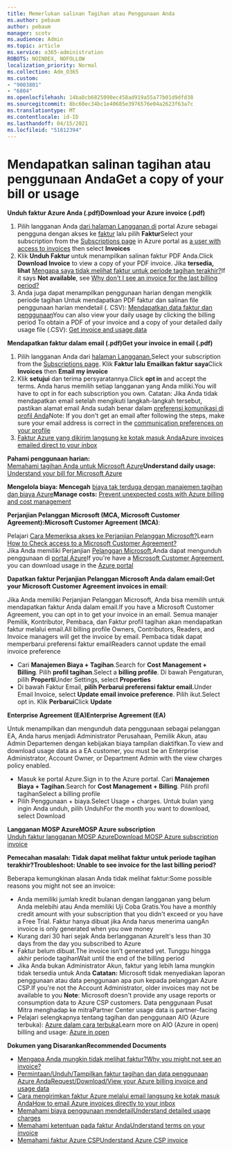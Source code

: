 ```yaml
---
title: Memerlukan salinan Tagihan atau Penggunaan Anda
ms.author: pebaum
author: pebaum
manager: scotv
ms.audience: Admin
ms.topic: article
ms.service: o365-administration
ROBOTS: NOINDEX, NOFOLLOW
localization_priority: Normal
ms.collection: Adm_O365
ms.custom:
- "9003801"
- "6804"
ms.openlocfilehash: 14ba8cb6825090ec458ad919a55a77b01d9dfd38
ms.sourcegitcommit: 8bc60ec34bc1e40685e3976576e04a2623f63a7c
ms.translationtype: MT
ms.contentlocale: id-ID
ms.lasthandoff: 04/15/2021
ms.locfileid: "51812394"
---
```

# <a name="get-a-copy-of-your-bill-or-usage"></a><span data-ttu-id="8bf31-102">Mendapatkan salinan tagihan atau penggunaan Anda</span><span class="sxs-lookup"><span data-stu-id="8bf31-102">Get a copy of your bill or usage</span></span>

<span data-ttu-id="8bf31-103">**Unduh faktur Azure Anda (.pdf)**</span><span class="sxs-lookup"><span data-stu-id="8bf31-103">**Download your Azure invoice (.pdf)**</span></span>

1. <span data-ttu-id="8bf31-104">Pilih langganan Anda [dari halaman Langganan di](https://portal.azure.com/#blade/Microsoft_Azure_Billing/SubscriptionsBlade) portal Azure sebagai pengguna dengan akses ke [faktur](https://docs.microsoft.com/azure/cost-management-billing/manage/manage-billing-access?WT.mc_id=Portal-Microsoft_Azure_Support) lalu pilih **Faktur**</span><span class="sxs-lookup"><span data-stu-id="8bf31-104">Select your subscription from the [Subscriptions page](https://portal.azure.com/#blade/Microsoft_Azure_Billing/SubscriptionsBlade) in Azure portal as [a user with access to invoices](https://docs.microsoft.com/azure/cost-management-billing/manage/manage-billing-access?WT.mc_id=Portal-Microsoft_Azure_Support) then select **Invoices**</span></span>
2. <span data-ttu-id="8bf31-105">Klik **Unduh Faktur** untuk menampilkan salinan faktur PDF Anda.</span><span class="sxs-lookup"><span data-stu-id="8bf31-105">Click **Download Invoice** to view a copy of your PDF invoice.</span></span> <span data-ttu-id="8bf31-106">Jika **tersedia, lihat** [Mengapa saya tidak melihat faktur untuk periode tagihan terakhir?](https://docs.microsoft.com/azure/cost-management-billing/manage/download-azure-invoice-daily-usage-date?WT.mc_id=Portal-Microsoft_Azure_Support#noinvoice)</span><span class="sxs-lookup"><span data-stu-id="8bf31-106">If it says **Not available**, see [Why don't I see an invoice for the last billing period?](https://docs.microsoft.com/azure/cost-management-billing/manage/download-azure-invoice-daily-usage-date?WT.mc_id=Portal-Microsoft_Azure_Support#noinvoice)</span></span>
3. <span data-ttu-id="8bf31-107">Anda juga dapat menampilkan penggunaan harian dengan mengklik periode tagihan Untuk mendapatkan PDF faktur dan salinan file penggunaan harian mendetail (. CSV): [Mendapatkan data faktur dan penggunaan](https://docs.microsoft.com/azure/cost-management-billing/manage/download-azure-invoice-daily-usage-date?WT.mc_id=Portal-Microsoft_Azure_Support)</span><span class="sxs-lookup"><span data-stu-id="8bf31-107">You can also view your daily usage by clicking the billing period To obtain a PDF of your invoice and a copy of your detailed daily usage file (.CSV): [Get invoice and usage data](https://docs.microsoft.com/azure/cost-management-billing/manage/download-azure-invoice-daily-usage-date?WT.mc_id=Portal-Microsoft_Azure_Support)</span></span>

<span data-ttu-id="8bf31-108">**Mendapatkan faktur dalam email (.pdf)**</span><span class="sxs-lookup"><span data-stu-id="8bf31-108">**Get your invoice in email (.pdf)**</span></span>

1. <span data-ttu-id="8bf31-109">Pilih langganan Anda dari [halaman Langganan.](https://ms.portal.azure.com/#blade/Microsoft_Azure_Billing/SubscriptionsBlade)</span><span class="sxs-lookup"><span data-stu-id="8bf31-109">Select your subscription from the [Subscriptions page](https://ms.portal.azure.com/#blade/Microsoft_Azure_Billing/SubscriptionsBlade).</span></span> <span data-ttu-id="8bf31-110">Klik **Faktur lalu** **Emailkan faktur saya**</span><span class="sxs-lookup"><span data-stu-id="8bf31-110">Click **Invoices** then **Email my invoice**</span></span>
2. <span data-ttu-id="8bf31-111">Klik **setujui** dan terima persyaratannya.</span><span class="sxs-lookup"><span data-stu-id="8bf31-111">Click **opt in** and accept the terms.</span></span> <span data-ttu-id="8bf31-112">Anda harus memilih setiap langganan yang Anda miliki.</span><span class="sxs-lookup"><span data-stu-id="8bf31-112">You will have to opt in for each subscription you own.</span></span> <span data-ttu-id="8bf31-113">Catatan: Jika Anda tidak mendapatkan email setelah mengikuti langkah-langkah tersebut, pastikan alamat email Anda sudah benar dalam [preferensi komunikasi di profil Anda](https://account.windowsazure.com/profile)</span><span class="sxs-lookup"><span data-stu-id="8bf31-113">Note: If you don't get an email after following the steps, make sure your email address is correct in the [communication preferences on your profile](https://account.windowsazure.com/profile)</span></span>
3. [<span data-ttu-id="8bf31-114">Faktur Azure yang dikirim langsung ke kotak masuk Anda</span><span class="sxs-lookup"><span data-stu-id="8bf31-114">Azure invoices emailed direct to your inbox</span></span>](https://azure.microsoft.com/blog/azure-email-invoices/)

<span data-ttu-id="8bf31-115">**Pahami penggunaan harian:**  
 [Memahami tagihan Anda untuk Microsoft Azure](https://docs.microsoft.com/azure/cost-management-billing/understand/review-individual-bill?WT.mc_id=Portal-Microsoft_Azure_Support)</span><span class="sxs-lookup"><span data-stu-id="8bf31-115">**Understand daily usage:** 
[Understand your bill for Microsoft Azure](https://docs.microsoft.com/azure/cost-management-billing/understand/review-individual-bill?WT.mc_id=Portal-Microsoft_Azure_Support)</span></span>  

<span data-ttu-id="8bf31-116">**Mengelola biaya: Mencegah** [biaya tak terduga dengan manajemen tagihan dan biaya Azure](https://docs.microsoft.com/azure/cost-management-billing/manage/getting-started?WT.mc_id=Portal-Microsoft_Azure_Support)</span><span class="sxs-lookup"><span data-stu-id="8bf31-116">**Manage costs:** [Prevent unexpected costs with Azure billing and cost management](https://docs.microsoft.com/azure/cost-management-billing/manage/getting-started?WT.mc_id=Portal-Microsoft_Azure_Support)</span></span>  

<span data-ttu-id="8bf31-117">**Perjanjian Pelanggan Microsoft (MCA, Microsoft Customer Agreement):**</span><span class="sxs-lookup"><span data-stu-id="8bf31-117">**Microsoft Customer Agreement (MCA)**:</span></span>

<span data-ttu-id="8bf31-118">Pelajari  [Cara Memeriksa akses ke Perjanjian Pelanggan Microsoft?](https://docs.microsoft.com/azure/cost-management-billing/manage/download-azure-invoice-daily-usage-date?WT.mc_id=Portal-Microsoft_Azure_Support#check-access-to-a-microsoft-customer-agreement)</span><span class="sxs-lookup"><span data-stu-id="8bf31-118">Learn  [How to Check access to a Microsoft Customer Agreement?](https://docs.microsoft.com/azure/cost-management-billing/manage/download-azure-invoice-daily-usage-date?WT.mc_id=Portal-Microsoft_Azure_Support#check-access-to-a-microsoft-customer-agreement)</span></span>  
<span data-ttu-id="8bf31-119">Jika Anda memiliki Perjanjian [Pelanggan Microsoft,](https://docs.microsoft.com/azure/cost-management-billing/manage/download-azure-invoice-daily-usage-date?WT.mc_id=Portal-Microsoft_Azure_Support#check-access-to-a-microsoft-customer-agreement)Anda dapat mengunduh penggunaan di [portal Azure](https://portal.azure.com/)</span><span class="sxs-lookup"><span data-stu-id="8bf31-119">If you're have a [Microsoft Customer Agreement](https://docs.microsoft.com/azure/cost-management-billing/manage/download-azure-invoice-daily-usage-date?WT.mc_id=Portal-Microsoft_Azure_Support#check-access-to-a-microsoft-customer-agreement), you can download usage in the [Azure portal](https://portal.azure.com/)</span></span>

<span data-ttu-id="8bf31-120">**Dapatkan faktur Perjanjian Pelanggan Microsoft Anda dalam email:**</span><span class="sxs-lookup"><span data-stu-id="8bf31-120">**Get your Microsoft Customer Agreement invoices in email**:</span></span>

<span data-ttu-id="8bf31-121">Jika Anda memiliki Perjanjian Pelanggan Microsoft, Anda bisa memilih untuk mendapatkan faktur Anda dalam email.</span><span class="sxs-lookup"><span data-stu-id="8bf31-121">If you have a Microsoft Customer Agreement, you can opt in to get your invoice in an email.</span></span> <span data-ttu-id="8bf31-122">Semua manajer Pemilik, Kontributor, Pembaca, dan Faktur profil tagihan akan mendapatkan faktur melalui email.</span><span class="sxs-lookup"><span data-stu-id="8bf31-122">All billing profile Owners, Contributors, Readers, and Invoice managers will get the invoice by email.</span></span> <span data-ttu-id="8bf31-123">Pembaca tidak dapat memperbarui preferensi faktur email</span><span class="sxs-lookup"><span data-stu-id="8bf31-123">Readers cannot update the email invoice preference</span></span>

- <span data-ttu-id="8bf31-124">Cari **Manajemen Biaya + Tagihan**.</span><span class="sxs-lookup"><span data-stu-id="8bf31-124">Search for **Cost Management + Billing**.</span></span> <span data-ttu-id="8bf31-125">Pilih **profil tagihan**.</span><span class="sxs-lookup"><span data-stu-id="8bf31-125">Select a **billing profile**.</span></span> <span data-ttu-id="8bf31-126">Di bawah Pengaturan, pilih **Properti**</span><span class="sxs-lookup"><span data-stu-id="8bf31-126">Under Settings, select **Properties**</span></span>
- <span data-ttu-id="8bf31-127">Di bawah Faktur Email, **pilih Perbarui preferensi faktur email.**</span><span class="sxs-lookup"><span data-stu-id="8bf31-127">Under Email Invoice, select **Update email invoice preference**.</span></span> <span data-ttu-id="8bf31-128">Pilih ikut.</span><span class="sxs-lookup"><span data-stu-id="8bf31-128">Select opt in.</span></span> <span data-ttu-id="8bf31-129">Klik **Perbarui**</span><span class="sxs-lookup"><span data-stu-id="8bf31-129">Click **Update**</span></span>

<span data-ttu-id="8bf31-130">**Enterprise Agreement (EA)**</span><span class="sxs-lookup"><span data-stu-id="8bf31-130">**Enterprise Agreement (EA)**</span></span>

<span data-ttu-id="8bf31-131">Untuk menampilkan dan mengunduh data penggunaan sebagai pelanggan EA, Anda harus menjadi Administrator Perusahaan, Pemilik Akun, atau Admin Departemen dengan kebijakan biaya tampilan diaktifkan.</span><span class="sxs-lookup"><span data-stu-id="8bf31-131">To view and download usage data as a EA customer, you must be an Enterprise Administrator, Account Owner, or Department Admin with the view charges policy enabled.</span></span>

- <span data-ttu-id="8bf31-132">Masuk ke portal Azure.</span><span class="sxs-lookup"><span data-stu-id="8bf31-132">Sign in to the Azure portal.</span></span> <span data-ttu-id="8bf31-133">Cari **Manajemen Biaya + Tagihan**.</span><span class="sxs-lookup"><span data-stu-id="8bf31-133">Search for **Cost Management + Billing**.</span></span> <span data-ttu-id="8bf31-134">Pilih profil tagihan</span><span class="sxs-lookup"><span data-stu-id="8bf31-134">Select a billing profile</span></span>
- <span data-ttu-id="8bf31-135">Pilih Penggunaan + biaya.</span><span class="sxs-lookup"><span data-stu-id="8bf31-135">Select Usage + charges.</span></span> <span data-ttu-id="8bf31-136">Untuk bulan yang ingin Anda unduh, pilih Unduh</span><span class="sxs-lookup"><span data-stu-id="8bf31-136">For the month you want to download, select Download</span></span>

<span data-ttu-id="8bf31-137">**Langganan MOSP Azure**</span><span class="sxs-lookup"><span data-stu-id="8bf31-137">**MOSP Azure subscription**</span></span>  
[<span data-ttu-id="8bf31-138">Unduh faktur langganan MOSP Azure</span><span class="sxs-lookup"><span data-stu-id="8bf31-138">Download MOSP Azure subscription invoice</span></span>](https://docs.microsoft.com/azure/cost-management-billing/understand/download-azure-invoice?WT.mc_id=Portal-Microsoft_Azure_Support#download-your-mosp-azure-subscription-invoice)

<span data-ttu-id="8bf31-139">**Pemecahan masalah: Tidak dapat melihat faktur untuk periode tagihan terakhir?**</span><span class="sxs-lookup"><span data-stu-id="8bf31-139">**Troubleshoot: Unable to see invoice for the last billing period?**</span></span>

<span data-ttu-id="8bf31-140">Beberapa kemungkinan alasan Anda tidak melihat faktur:</span><span class="sxs-lookup"><span data-stu-id="8bf31-140">Some possible reasons you might not see an invoice:</span></span>

- <span data-ttu-id="8bf31-141">Anda memiliki jumlah kredit bulanan dengan langganan yang belum Anda melebihi atau Anda memiliki Uji Coba Gratis.</span><span class="sxs-lookup"><span data-stu-id="8bf31-141">You have a monthly credit amount with your subscription that you didn't exceed or you have a Free Trial.</span></span> <span data-ttu-id="8bf31-142">Faktur hanya dibuat jika Anda harus menerima uang</span><span class="sxs-lookup"><span data-stu-id="8bf31-142">An invoice is only generated when you owe money</span></span>
- <span data-ttu-id="8bf31-143">Kurang dari 30 hari sejak Anda berlangganan Azure</span><span class="sxs-lookup"><span data-stu-id="8bf31-143">It's less than 30 days from the day you subscribed to Azure</span></span>
- <span data-ttu-id="8bf31-144">Faktur belum dibuat.</span><span class="sxs-lookup"><span data-stu-id="8bf31-144">The invoice isn't generated yet.</span></span> <span data-ttu-id="8bf31-145">Tunggu hingga akhir periode tagihan</span><span class="sxs-lookup"><span data-stu-id="8bf31-145">Wait until the end of the billing period</span></span>
- <span data-ttu-id="8bf31-146">Jika Anda bukan Administrator Akun, faktur yang lebih lama mungkin tidak tersedia untuk Anda **Catatan:** Microsoft tidak menyediakan laporan penggunaan atau data penggunaan apa pun kepada pelanggan Azure CSP.</span><span class="sxs-lookup"><span data-stu-id="8bf31-146">If you're not the Account Administrator, older invoices may not be available to you **Note**: Microsoft doesn't provide any usage reports or consumption data to Azure CSP customers.</span></span> <span data-ttu-id="8bf31-147">Data penggunaan Pusat Mitra menghadap ke mitra</span><span class="sxs-lookup"><span data-stu-id="8bf31-147">Partner Center usage data is partner-facing</span></span>
- <span data-ttu-id="8bf31-148">Pelajari selengkapnya tentang tagihan dan penggunaan AIO (Azure terbuka): [Azure dalam cara terbuka](https://azure.microsoft.com/offers/ms-azr-0111p/)</span><span class="sxs-lookup"><span data-stu-id="8bf31-148">Learn more on AIO (Azure in open) billing and usage: [Azure in open](https://azure.microsoft.com/offers/ms-azr-0111p/)</span></span>

<span data-ttu-id="8bf31-149">**Dokumen yang Disarankan**</span><span class="sxs-lookup"><span data-stu-id="8bf31-149">**Recommended Documents**</span></span>

- [<span data-ttu-id="8bf31-150">Mengapa Anda mungkin tidak melihat faktur?</span><span class="sxs-lookup"><span data-stu-id="8bf31-150">Why you might not see an invoice?</span></span>](https://docs.microsoft.com/azure/cost-management-billing/understand/download-azure-invoice?WT.mc_id=Portal-Microsoft_Azure_Support#noinvoice)
- [<span data-ttu-id="8bf31-151">Permintaan/Unduh/Tampilkan faktur tagihan dan data penggunaan Azure Anda</span><span class="sxs-lookup"><span data-stu-id="8bf31-151">Request/Download/View your Azure billing invoice and usage data</span></span>](https://docs.microsoft.com/azure/cost-management-billing/manage/download-azure-invoice-daily-usage-date?WT.mc_id=Portal-Microsoft_Azure_Support)
- [<span data-ttu-id="8bf31-152">Cara mengirimkan faktur Azure melalui email langsung ke kotak masuk Anda</span><span class="sxs-lookup"><span data-stu-id="8bf31-152">How to email Azure invoices directly to your inbox</span></span>](https://docs.microsoft.com/azure/cost-management-billing/manage/download-azure-invoice-daily-usage-date?WT.mc_id=Portal-Microsoft_Azure_Support)
- [<span data-ttu-id="8bf31-153">Memahami biaya penggunaan mendetail</span><span class="sxs-lookup"><span data-stu-id="8bf31-153">Understand detailed usage charges</span></span>](https://docs.microsoft.com/azure/cost-management-billing/understand/review-individual-bill?WT.mc_id=Portal-Microsoft_Azure_Support#csv)
- [<span data-ttu-id="8bf31-154">Memahami ketentuan pada faktur Anda</span><span class="sxs-lookup"><span data-stu-id="8bf31-154">Understand terms on your invoice</span></span>](https://docs.microsoft.com/azure/cost-management-billing/understand/understand-invoice?WT.mc_id=Portal-Microsoft_Azure_Support)
- [<span data-ttu-id="8bf31-155">Memahami faktur Azure CSP</span><span class="sxs-lookup"><span data-stu-id="8bf31-155">Understand Azure CSP invoice</span></span>](https://docs.microsoft.com/partner-center/azure-plan-lp?WT.mc_id=Portal-Microsoft_Azure_Support)
